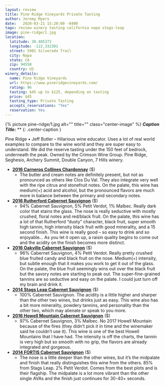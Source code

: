 ```yaml
---
layout: review
title: Pine Ridge Vineyards Private Tasting
author: Jeremy Myers
date:   2020-03-21 15:20:00 -0400
tags: review winery tasting california napa stags-leap
image: pine-ridge/1.jpg
location:
  latitude: 38.405372
  longitude: -122.332301
  street: 5901 Silverado Trail
  city: Napa
  state: CA
  zip: 94558
  country: US
winery_details:
  name: Pine Ridge Vineyards
  url: https://www.pineridgevineyards.com/
  rating: 96
  tasting: $45 up to $125, depending on tasting
  price: $45
  tasting_type: Private Tasting
  accepts_reservations: "Yes"
  reservation: Yes
---
```


{% picture pine-ridge/1.jpg alt="" title="" class="center-image" %}
***Caption Title:*** **
{: .center-caption }

Pine Ridge
•	Jeff Butler – Hilarious wine educator.  Uses a lot of real world examples to compare to the wine world and they are super easy to understand.  We did the reserve tasting under the 150 feet of bedrock, underneath the peak.  Owned by the Crimson Wine Group.  Pine Ridge, Seghesio, Archery Summit, Double Canyon, 7 Hills winery.  

* [**2016 Carneros Collines Chardonnay**]() ($)
  * The butter and cream notes are definitely present, but not as pronounced as others like Clos Du Val.  They also integrate very well with the ripe citrus and stonefruit notes.  On the palate, this wine has medium(+) acid and alcohol, but the pronounced flavors are much more in balance between the primary and secondary notes.  
* [**2016 Rutherford Cabernet Sauvignon**]() ($)
  * 94% Cabernet Sauvignon, 5% Petit Verdot, 1% Malbec.  Really dark color that stains the glass.  The nose is really seductive with mostly crushed, floral notes and red/black fruit.  On the palate, this wine has a lot of that Rutherford “dusty” character, black fruit, super smooth high tannin, high intensity black fruit with good minerality, and a 15 second finish.  This wine is really good – so easy to drink and so enjoyable…  As you let it open up, a raisin quality begins to come out and the acidity on the finish becomes more distinct.
* [**2016 Oakville Cabernet Sauvignon**]() ($)
  * 96% Cabernet Sauvignon, 4% Petit Verdot.  Really pretty crushed blue fruited candy and black fruit on the nose.  Medium(+) intensity, but subtle enough that it makes you work to get it out of the glass.  On the palate, the blue fruit seemingly wins out over the black fruit but the savory notes are starting to peak out.  The super-fine-grained tannins are so seductive and easy on the palate.  I could just turn off my brain and drink it.
* [**2014 Stags Leap Cabernet Sauvignon**]() ($)
  * 100% Cabernet Sauvignon.  The acidity is a little higher and sharper than the other two wines, but drinks just as easy.  This wine also has a bit more minerality, powdery tannins, and personality than the other two, which may alienate or speak to you more.  
* [**2016 Howell Mountain Cabernet Sauvignon**]() ($)
  * 97% Cabernet Sauvignon, 3% Malbec.  No 2017 Howell Mountain because of the fires (they didn’t pick it in time and the winemaker said he couldn’t use it).  This wine is one of the best Howell Mountains that I have had.  The intensity is off the charts, the tannin is very high but so smooth with no grip, the flavors are already integrated and gorgeous.  
* [**2014 FORTIS Cabernet Sauvignon**]() ($)
  * The nose is a little deeper than the other wines, but it’s the midpalate and finish that really distinguishes this wine from the others.  85% from Stags Leap.  2% Petit Verdot.  Comes from the best plots and is their flagship.  The midpalate is a lot more vibrant than the other single AVAs and the finish just continues for 30-40+ seconds.  

